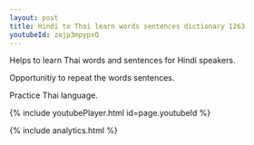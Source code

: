 ```yaml
---
layout: post
title: Hindi to Thai learn words sentences dictionary 1263 
youtubeId: zojp3mpypxQ
---
```

 
 
Helps to learn Thai words and sentences for Hindi speakers.

Opportunitiy to repeat the words sentences. 

Practice Thai language. 
 
{% include youtubePlayer.html id=page.youtubeId %}
 
 
{% include analytics.html %}